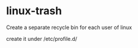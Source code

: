 # linux-trash
Create a separate recycle bin for each user of linux

create it under /etc/profile.d/
